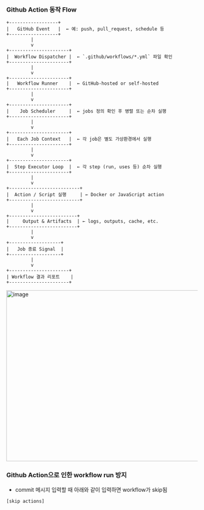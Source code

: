 ### Github Action 동작 Flow
```
+------------------+
|   GitHub Event   |  ← 예: push, pull_request, schedule 등
+------------------+
         |
         v
+----------------------+
|  Workflow Dispatcher |  ← `.github/workflows/*.yml` 파일 확인
+----------------------+
         |
         v
+----------------------+
|   Workflow Runner    |  ← GitHub-hosted or self-hosted
+----------------------+
         |
         v
+----------------------+
|    Job Scheduler     |  ← jobs 정의 확인 후 병렬 또는 순차 실행
+----------------------+
         |
         v
+----------------------+
|   Each Job Context   |  ← 각 job은 별도 가상환경에서 실행
+----------------------+
         |
         v
+----------------------+
|  Step Executor Loop  |  ← 각 step (run, uses 등) 순차 실행
+----------------------+
         |
         v
+--------------------------+
|  Action / Script 실행     | ← Docker or JavaScript action
+--------------------------+
         |
         v
+-------------------------+
|     Output & Artifacts  | ← logs, outputs, cache, etc.
+-------------------------+
         |
         v
+-------------------+
|   Job 종료 Signal  |
+-------------------+
         |
         v
+----------------------+
| Workflow 결과 리포트    |
+----------------------+

```
<img width="566" height="449" alt="image" src="https://github.com/user-attachments/assets/14401a18-91c8-476b-9eb4-164b24750a6a" />


### Github Action으로 인한 workflow run 방지
- commit 메시지 입력할 때 아래와 같이 입력하면 workflow가 skip됨
```
[skip actions]
```  
